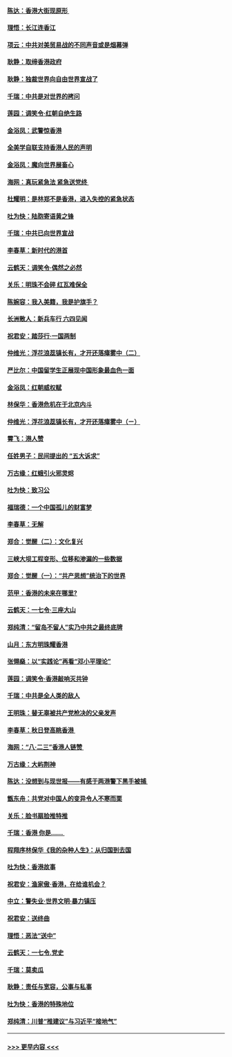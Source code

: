 #### [陈达：香港大街现原形 ](../pages/nsc993/n11495441.md?t=09030622) 
#### [理悟：长江连香江](../pages/nsc993/n11495377.md?t=09030622) 
#### [项云：中共对美贸易战的不同声音或是烟幕弹](../pages/nsc993/n11494929.md?t=09030622) 
#### [耿静：取缔香港政府](../pages/nsc993/n11494218.md?t=09030622) 
#### [耿静：独裁世界向自由世界宣战了](../pages/nsc993/n11494190.md?t=09030622) 
#### [千瑞：中共是对世界的拷问](../pages/nsc993/n11493021.md?t=09030622) 
#### [莲园：调笑令‧红朝自绝生路](../pages/nsc993/n11493011.md?t=09030622) 
#### [金浴凤：武警惊香港](../pages/nsc993/n11492994.md?t=09030622) 
#### [全美学自联支持香港人民的声明](../pages/nsc993/n11492630.md?t=09030622) 
#### [金浴凤：魔向世界展畜心](../pages/nsc993/n11492599.md?t=09030622) 
#### [海网：真玩紧急法 紧急送党终 ](../pages/nsc993/n11492535.md?t=09030622) 
#### [杜耀明：是林郑不是香港，进入失控的紧急状态](../pages/nsc993/n11491420.md?t=09030622) 
#### [吐为快：陆胞寄语黄之锋](../pages/nsc993/n11491117.md?t=09030622) 
#### [千瑞：中共已向世界宣战](../pages/nsc993/n11490123.md?t=09030622) 
#### [李春草：新时代的港首](../pages/nsc993/n11489864.md?t=09030622) 
#### [云鹤天：调笑令·偶然之必然](../pages/nsc993/n11489701.md?t=09030622) 
#### [关乐：明珠不会碎 红瓦难保全](../pages/nsc993/n11489647.md?t=09030622) 
#### [陈婉容：我入美籍，我是护旗手？](../pages/nsc993/n11487908.md?t=09030622) 
#### [长洲散人：新兵车行 六四见闻](../pages/nsc993/n11487729.md?t=09030622) 
#### [祝君安：踏莎行‧一国两制](../pages/nsc993/n11487699.md?t=09030622) 
#### [仲维光：浮花浪蕊镇长有，才开还落瘴雾中（二）](../pages/nsc993/n11483286.md?t=09030622) 
#### [严比尔：中国留学生正展现中国形象最血色一面](../pages/nsc993/n11485145.md?t=09030622) 
#### [金浴凤：红朝威权赋](../pages/nsc993/n11485191.md?t=09030622) 
#### [林保华：香港危机在于北京内斗](../pages/nsc993/n11484593.md?t=09030622) 
#### [仲维光：浮花浪蕊镇长有，才开还落瘴雾中（ㄧ）](../pages/nsc993/n11483259.md?t=09030622) 
#### [霄飞：港人赞](../pages/nsc993/n11482957.md?t=09030622) 
#### [任姓男子：民间提出的 “五大诉求”](../pages/nsc993/n11482897.md?t=09030622) 
#### [万古缘：红蛾引火邪灵烬](../pages/nsc993/n11482886.md?t=09030622) 
#### [吐为快：致习公](../pages/nsc993/n11482867.md?t=09030622) 
#### [福瑞德：一个中国孤儿的财富梦](../pages/nsc993/n11482817.md?t=09030622) 
#### [李春草：无解](../pages/nsc993/n11482791.md?t=09030622) 
#### [郑合：觉醒（二）：文化复兴](../pages/nsc993/n11478025.md?t=09030622) 
#### [三峡大坝工程变形、位移和渗漏的一些数据](../pages/nsc993/n11478232.md?t=09030622) 
#### [郑合：觉醒（一）：“共产思想”统治下的世界](../pages/nsc993/n11477663.md?t=09030622) 
#### [范甲：香港的未来在哪里?](../pages/nsc993/n11477249.md?t=09030622) 
#### [云鹤天：一七令·三座大山](../pages/nsc993/n11477192.md?t=09030622) 
#### [郑纯清：“留岛不留人”实乃中共之最终底牌](../pages/nsc993/n11476160.md?t=09030622) 
#### [山月：东方明珠耀香港](../pages/nsc993/n11476077.md?t=09030622) 
#### [张翎燊：以“实践论”再看“邓小平理论”](../pages/nsc993/n11475733.md?t=09030622) 
#### [莲园：调笑令‧香港敲响灭共钟](../pages/nsc993/n11475723.md?t=09030622) 
#### [千瑞：中共是全人类的敌人](../pages/nsc993/n11475329.md?t=09030622) 
#### [王明珠：替无辜被共产党枪决的父亲发声](../pages/nsc993/n11474570.md?t=09030622) 
#### [李春草：秋日登高眺香港 ](../pages/nsc993/n11474491.md?t=09030622) 
#### [海网：“八·二三”香港人链赞 ](../pages/nsc993/n11474538.md?t=09030622) 
#### [万古缘：大屿荆神](../pages/nsc993/n11474401.md?t=09030622) 
#### [陈达：没想到与现世报——有感于两港警下黑手被捕 ](../pages/nsc993/n11472557.md?t=09030622) 
#### [甑东舟：共党对中国人的变异令人不寒而栗](../pages/nsc993/n11472496.md?t=09030622) 
#### [关乐：脸书扇脸推特推](../pages/nsc993/n11472488.md?t=09030622) 
#### [千瑞：香港  你是…… ](../pages/nsc993/n11472459.md?t=09030622) 
#### [程翔序林保华《我的杂种人生》：从归国到去国](../pages/nsc993/n11472369.md?t=09030622) 
#### [吐为快：香港故事](../pages/nsc993/n11471931.md?t=09030622) 
#### [祝君安：渔家傲‧香港，在给谁机会？](../pages/nsc993/n11469718.md?t=09030622) 
#### [中立：警失业‧世界文明‧暴力镇压](../pages/nsc993/n11467566.md?t=09030622) 
#### [祝君安：送终曲](../pages/nsc993/n11467546.md?t=09030622) 
#### [理悟：恶法“送中”](../pages/nsc993/n11467290.md?t=09030622) 
#### [云鹤天：一七令.党史](../pages/nsc993/n11464122.md?t=09030622) 
#### [千瑞：莫卖瓜](../pages/nsc993/n11463014.md?t=09030622) 
#### [耿静：责任与宽容，公事与私事](../pages/nsc993/n11462810.md?t=09030622) 
#### [吐为快：香港的特殊地位](../pages/nsc993/n11462562.md?t=09030622) 
#### [郑纯清：川普“推建议”与习近平“接地气”](../pages/nsc993/n11461683.md?t=09030622) 

----
#### [ >>> 更早内容 <<< ](../indexes/nsc993-earlier.md)
